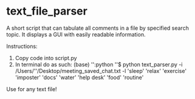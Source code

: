 # text_file_parser
A short script that can tabulate all comments in a file by specified search topic.  It displays a GUI with easily readable information.  

Instructions:
1. Copy code into script.py
2. In terminal do as such:
   (base) '<computer name>':python '<username>'$ python text_parser.py -i /Users/'<username>'/Desktop/meeting_saved_chat.txt -l 'sleep' 'relax' 'exercise' 'imposter' 'docs' 'water' 'help desk' 'food' 'routine'

Use for any text file!
